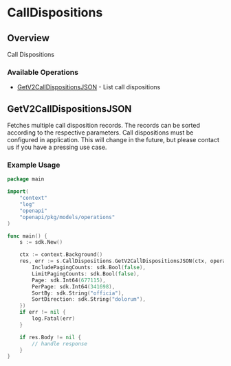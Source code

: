# CallDispositions

## Overview

Call Dispositions

### Available Operations

* [GetV2CallDispositionsJSON](#getv2calldispositionsjson) - List call dispositions

## GetV2CallDispositionsJSON

Fetches multiple call disposition records. The records can be sorted according to
the respective parameters. Call dispositions must be configured in application. This will
change in the future, but please contact us if you have a pressing use case.


### Example Usage

```go
package main

import(
	"context"
	"log"
	"openapi"
	"openapi/pkg/models/operations"
)

func main() {
    s := sdk.New()

    ctx := context.Background()
    res, err := s.CallDispositions.GetV2CallDispositionsJSON(ctx, operations.GetV2CallDispositionsJSONRequest{
        IncludePagingCounts: sdk.Bool(false),
        LimitPagingCounts: sdk.Bool(false),
        Page: sdk.Int64(677115),
        PerPage: sdk.Int64(341698),
        SortBy: sdk.String("officia"),
        SortDirection: sdk.String("dolorum"),
    })
    if err != nil {
        log.Fatal(err)
    }

    if res.Body != nil {
        // handle response
    }
}
```
